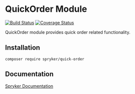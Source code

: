 # QuickOrder Module
[![Build Status](https://travis-ci.org/spryker/quick-order.svg)](https://travis-ci.org/spryker/quick-order)
[![Coverage Status](https://coveralls.io/repos/github/spryker/quick-order/badge.svg)](https://coveralls.io/github/spryker/quick-order)

QuickOrder module provides quick order related functionality.

## Installation

```
composer require spryker/quick-order
```

## Documentation

[Spryker Documentation](https://academy.spryker.com/developing_with_spryker/module_guide/modules.html)
